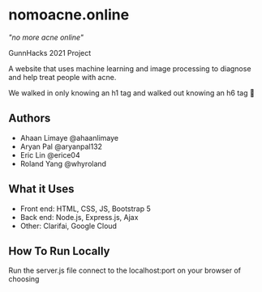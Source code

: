# nomoacne.online 
*"no more acne online"*

GunnHacks 2021 Project

A website that uses machine learning and image processing to diagnose and help treat people with acne.

We walked in only knowing an h1 tag and walked out knowing an h6 tag 😤

## Authors
- Ahaan Limaye @ahaanlimaye
- Aryan Pal @aryanpal132
- Eric Lin @erice04
- Roland Yang @whyroland

## What it Uses

- Front end: HTML, CSS, JS, Bootstrap 5
- Back end: Node.js, Express.js, Ajax
- Other: Clarifai, Google Cloud

## How To Run Locally
Run the server.js file
connect to the localhost:port on your browser of choosing
